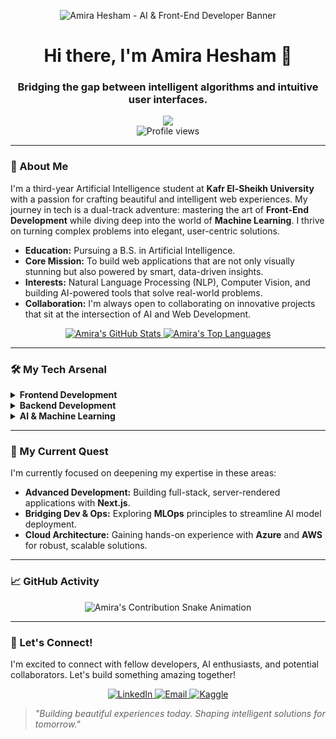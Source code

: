 <p align="center">
  <img src="https://path-to-your-banner-image.png" alt="Amira Hesham - AI & Front-End Developer Banner">
</p>

<div id="header" align="center">
  <h1>Hi there, I'm Amira Hesham 👋</h1>
  <h3>Bridging the gap between intelligent algorithms and intuitive user interfaces.</h3>
  <img src="https://readme-typing-svg.herokuapp.com/?lines=Front-End+Developer;AI+Engineer+in+Training;Passionate+Problem+Solver;Let's+build+the+future!&center=true&width=500&height=50">
  <br>
  <img src="https://komarev.com/ghpvc/?username=Amiirahesham&color=blue&style=flat-square" alt="Profile views"/>
</div>

---

### 🚀 About Me

I'm a third-year Artificial Intelligence student at **Kafr El-Sheikh University** with a passion for crafting beautiful and intelligent web experiences. My journey in tech is a dual-track adventure: mastering the art of **Front-End Development** while diving deep into the world of **Machine Learning**. I thrive on turning complex problems into elegant, user-centric solutions.

- **Education:** Pursuing a B.S. in Artificial Intelligence.
- **Core Mission:** To build web applications that are not only visually stunning but also powered by smart, data-driven insights.
- **Interests:** Natural Language Processing (NLP), Computer Vision, and building AI-powered tools that solve real-world problems.
- **Collaboration:** I'm always open to collaborating on innovative projects that sit at the intersection of AI and Web Development.

<div align="center">
  
  <a href="https://github.com/Amiirahesham">
    <img src="https://github-readme-stats.vercel.app/api?username=Amiirahesham&show_icons=true&theme=tokyonight&include_all_commits=true&count_private=true" alt="Amira's GitHub Stats"/>
  </a>
  <a href="https://github.com/Amiirahesham">
    <img src="https://github-readme-stats.vercel.app/api/top-langs/?username=Amiirahesham&layout=compact&theme=tokyonight" alt="Amira's Top Languages"/>
  </a>

</div>

---

### 🛠️ My Tech Arsenal

<details>
  <summary><strong>Frontend Development</strong></summary>
  <p align="left">
    <a href="https://nextjs.org/" target="_blank"><img src="https://img.shields.io/badge/Next-black?style=for-the-badge&logo=next.js&logoColor=white"></a>
    <a href="https://reactjs.org/" target="_blank"><img src="https://img.shields.io/badge/-ReactJS-61DAFB?style=for-the-badge&logo=react&logoColor=white"></a>
    <a href="https://mui.com/" target="_blank"><img src="https://img.shields.io/badge/Material--UI-007FFF?style=for-the-badge&logo=mui&logoColor=white"></a>
    <a href="https://www.typescriptlang.org/" target="_blank"><img src="https://img.shields.io/badge/-TypeScript-3178C6?style=for-the-badge&logo=typescript&logoColor=white"></a>
    <a href="https://developer.mozilla.org/en-US/docs/Web/JavaScript" target="_blank"><img src="https://img.shields.io/badge/-JavaScript-F7DF1E?style=for-the-badge&logo=javascript&logoColor=black"></a>
    <a href="https://tailwindcss.com/" target="_blank"><img src="https://img.shields.io/badge/-TailwindCSS-38B2AC?style=for-the-badge&logo=tailwind-css&logoColor=white"></a>
    <a href="https://getbootstrap.com/" target="_blank"><img src="https://img.shields.io/badge/-Bootstrap-7952B3?style=for-the-badge&logo=bootstrap&logoColor=white"></a>
  </p>
</details>

<details>
  <summary><strong>Backend Development</strong></summary>
  <p align="left">
    <a href="https://nodejs.org/" target="_blank"><img src="https://img.shields.io/badge/-Node.js-339933?style=for-the-badge&logo=nodedotjs&logoColor=white"></a>
  </p>
</details>

<details>
  <summary><strong>AI & Machine Learning</strong></summary>
  <p align="left">
    <a href="https://www.python.org/" target="_blank"><img src="https://img.shields.io/badge/-Python-3776AB?style=for-the-badge&logo=python&logoColor=white"></a>
    <a href="https://www.tensorflow.org/" target="_blank"><img src="https://img.shields.io/badge/-TensorFlow-FF6F00?style=for-the-badge&logo=tensorflow&logoColor=white"></a>
    <a href="https://pytorch.org/" target="_blank"><img src="https://img.shields.io/badge/-PyTorch-EE4C2C?style=for-the-badge&logo=pytorch&logoColor=white"></a>
    <a href="https://opencv.org/" target="_blank"><img src="https://img.shields.io/badge/OpenCV-5C3EE8?style=for-the-badge&logo=opencv&logoColor=white"></a>
    <a href="https://scikit-learn.org/" target="_blank"><img src="https://img.shields.io/badge/-Scikit--learn-F7931E?style=for-the-badge&logo=scikit-learn&logoColor=white"></a>
  </p>
</details>

---

### 🌱 My Current Quest

I'm currently focused on deepening my expertise in these areas:
- **Advanced Development:** Building full-stack, server-rendered applications with **Next.js**.
- **Bridging Dev & Ops:** Exploring **MLOps** principles to streamline AI model deployment.
- **Cloud Architecture:** Gaining hands-on experience with **Azure** and **AWS** for robust, scalable solutions.

---

### 📈 GitHub Activity

<p align="center">
  <img src="https://raw.githubusercontent.com/Amiirahesham/Amiirahesham/output/github-contribution-grid-snake.svg" alt="Amira's Contribution Snake Animation">
</p>

---

### 💬 Let's Connect!

I'm excited to connect with fellow developers, AI enthusiasts, and potential collaborators. Let's build something amazing together!

<p align="center">
  <a href="https://www.linkedin.com/in/amiirahesham/" target="_blank">
    <img src="https://img.shields.io/badge/LinkedIn-0077B5?style=for-the-badge&logo=linkedin&logoColor=white" alt="LinkedIn">
  </a>
  <a href="mailto:amiira.hesham.1@gmail.com" target="_blank">
    <img src="https://img.shields.io/badge/Email-D14836?style=for-the-badge&logo=gmail&logoColor=white" alt="Email">
  </a>
  <a href="https://www.kaggle.com/amirahesham1" target="_blank">
    <img src="https://img.shields.io/badge/Kaggle-20BEFF?style=for-the-badge&logo=kaggle&logoColor=white" alt="Kaggle">
  </a>
</p>

> *"Building beautiful experiences today. Shaping intelligent solutions for tomorrow."*
